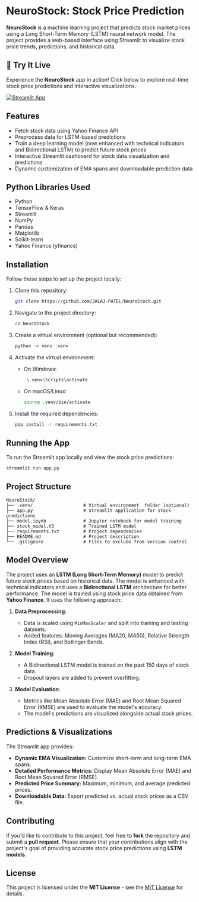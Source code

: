 # NeuroStock: Stock Price Prediction

**NeuroStock** is a machine learning project that predicts stock market prices using a Long Short-Term Memory (LSTM) neural network model. The project provides a web-based interface using Streamlit to visualize stock price trends, predictions, and historical data.

## 🚀 Try It Live  

Experience the **NeuroStock** app in action! Click below to explore real-time stock price predictions and interactive visualizations.  

[![Streamlit App](https://img.shields.io/badge/Live%20App-NeuroStock-FF4B4B?style=for-the-badge&logo=streamlit)](https://neurostock.streamlit.app/)

## Features
- Fetch stock data using Yahoo Finance API
- Preprocess data for LSTM-based predictions
- Train a deep learning model (now enhanced with technical indicators and Bidirectional LSTM) to predict future stock prices
- Interactive Streamlit dashboard for stock data visualization and predictions
- Dynamic customization of EMA spans and downloadable prediction data

## Python Libraries Used
- Python
- TensorFlow & Keras
- Streamlit
- NumPy
- Pandas
- Matplotlib
- Scikit-learn
- Yahoo Finance (yfinance)

## Installation
Follow these steps to set up the project locally:

1. Clone this repository:
   ```bash
   git clone https://github.com/JALAJ-PATEL/NeuroStock.git

2. Navigate to the project directory:
    ```bash
    cd NeuroStock

3. Create a virtual environment (optional but recommended):
    ```bash
    python -m venv .venv

4. Activate the virtual environment:

    - On Windows:
        ```bash
        .\.venv\Scripts\activate

    - On macOS/Linux:
        ```bash
        source .venv/bin/activate
    
5. Install the required dependencies:

    ```bash
    pip install -r requirements.txt


## Running the App
To run the Streamlit app locally and view the stock price predictions:

    streamlit run app.py

## Project Structure

    NeuroStock/
    ├── .venv/                   # Virtual environment  folder (optional)
    ├── app.py                   # Streamlit application for stock predictions
    ├── model.ipynb              # Jupyter notebook for model training
    ├── stock_model.h5           # Trained LSTM model
    ├── requirements.txt         # Project dependencies
    ├── README.md                # Project description
    └── .gitignore               # Files to exclude from version control


## Model Overview

The project uses an **LSTM (Long Short-Term Memory)** model to predict future stock prices based on historical data. The model is enhanced with technical indicators and uses a **Bidirectional LSTM** architecture for better performance. The model is trained using stock price data obtained from **Yahoo Finance**. It uses the following approach:

1. **Data Preprocessing**: 
   - Data is scaled using `MinMaxScaler` and split into training and testing datasets.
   - Added features: Moving Averages (MA20, MA50), Relative Strength Index (RSI), and Bollinger Bands.
   
2. **Model Training**:
   - A Bidirectional LSTM model is trained on the past 150 days of stock data.
   - Dropout layers are added to prevent overfitting.
   
3. **Model Evaluation**:
    - Metrics like Mean Absolute Error (MAE) and Root Mean Squared Error (RMSE) are used to evaluate the model's accuracy.
    - The model's predictions are visualized alongside actual stock prices.

## Predictions & Visualizations

The Streamlit app provides:

- **Dynamic EMA Visualization:** Customize short-term and long-term EMA spans.
- **Detailed Performance Metrics:** Display Mean Absolute Error (MAE) and Root Mean Squared Error (RMSE).
- **Predicted Price Summary:** Maximum, minimum, and average predicted prices.
- **Downloadable Data:** Export predicted vs. actual stock prices as a CSV file.

## Contributing

If you'd like to contribute to this project, feel free to **fork** the repository and submit a **pull request**. Please ensure that your contributions align with the project's goal of providing accurate stock price predictions using **LSTM models**.

## License

This project is licensed under the **MIT License** - see the [MIT License](https://opensource.org/licenses/MIT) for details.
